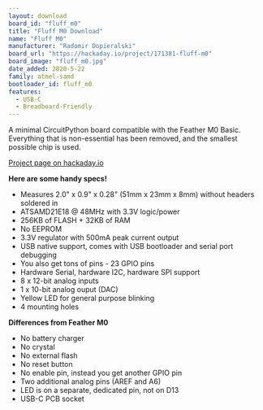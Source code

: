 ```yaml
---
layout: download
board_id: "fluff_m0"
title: "Fluff M0 Download"
name: "Fluff M0"
manufacturer: "Radomir Dopieralski"
board_url: "https://hackaday.io/project/171381-fluff-m0"
board_image: "fluff_m0.jpg"
date_added: 2020-5-22
family: atmel-samd
bootloader_id: fluff_m0
features:
  - USB-C
  - Breadboard-Friendly
---
```

A minimal CircuitPython board compatible with the Feather M0 Basic. Everything
that is non-essential has been removed, and the smallest possible chip is used.


[Project page on hackaday.io](https://hackaday.io/project/171381-fluff-m0)


**Here are some handy specs!**
*   Measures 2.0" x 0.9" x 0.28" (51mm x 23mm x 8mm) without headers soldered in
*   ATSAMD21E18 @ 48MHz with 3.3V logic/power
*   256KB of FLASH + 32KB of RAM
*   No EEPROM
*   3.3V regulator with 500mA peak current output
*   USB native support, comes with USB bootloader and serial port debugging
*   You also get tons of pins - 23 GPIO pins
*   Hardware Serial, hardware I2C, hardware SPI support
*   8 x 12-bit analog inputs
*   1 x 10-bit analog ouput (DAC)
*   Yellow LED for general purpose blinking
*   4 mounting holes

**Differences from Feather M0**
*   No battery charger
*   No crystal
*   No external flash
*   No reset button
*   No enable pin, instead you get another GPIO pin
*   Two additional analog pins (AREF and A6)
*   LED is on a separate, dedicated pin, not on D13
*   USB-C PCB socket
